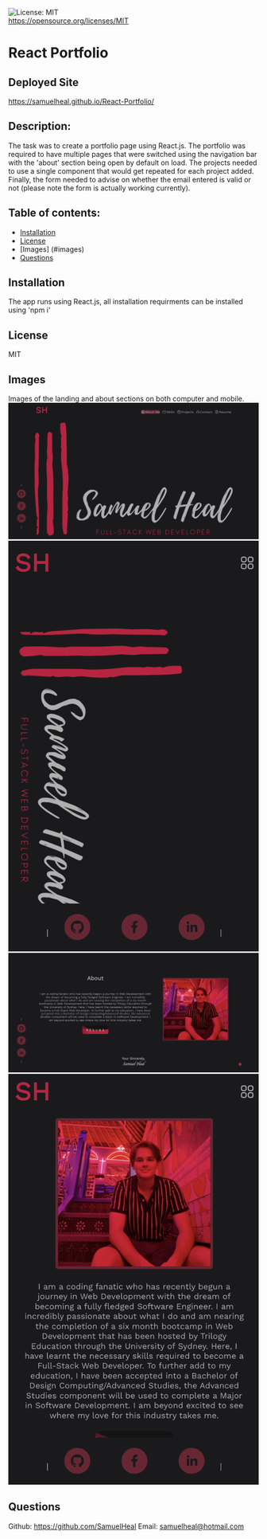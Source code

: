 ![License: MIT](https://img.shields.io/badge/License-MIT-yellow.svg)<br />https://opensource.org/licenses/MIT
  
  # React Portfolio

  ## Deployed Site
  https://samuelheal.github.io/React-Portfolio/
  
  ## Description:
  The task was to create a portfolio page using React.js. The portfolio was required to have multiple pages that were switched using the navigation bar with the 'about' section being open by default on load. The projects needed to use a single component that would get repeated for each project added. Finally, the form needed to advise on whether the email entered is valid or not (please note the form is actually working currently).
  
  ## Table of contents:
  - [Installation](#installation)
  - [License](#license)
  - [Images] (#images)
  - [Questions](#questions)

  ## Installation
  The app runs using React.js, all installation requirments can be installed using 'npm i'

  ## License
  MIT

  ## Images
  Images of the landing and about sections on both computer and mobile.
  ![screenshot](landingComp.png)
  ![screenshot](landingPhone.png)
  ![screenshot](aboutComp.png)
  ![screenshot](aboutPhone.png)

  ## Questions
  Github: https://github.com/SamuelHeal
  Email: samuelheal@hotmail.com
  

